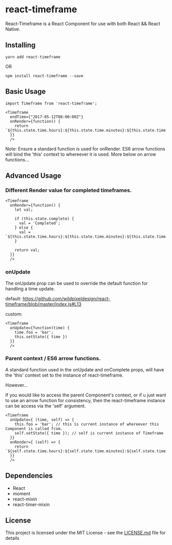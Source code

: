 # react-timeframe
React-Timeframe is a React Component for use with both React &amp;&amp; React Native.

## Installing
```
yarn add react-timeframe
```
OR
```
npm install react-timeframe --save
```

## Basic Usage

```
import Timeframe from 'react-timeframe';
```

```
<Timeframe
  endTime={"2017-05-12T08:00:00Z"}
  onRender={function() {
    return `${this.state.time.hours}:${this.state.time.minutes}:${this.state.time.seconds};
  }}
  />
```
Note: Ensure a standard function is used for onRender. ES6 arrow functions will bind the 'this' context to whereever it is used. More below on arrow functions...

## Advanced Usage

### Different Render value for completed timeframes.

```
<Timeframe
  onRender={function() {
    let val;
    
    if (this.state.complete) {
      val = 'Completed';
    } else {
      val = `${this.state.time.hours}:${this.state.time.minutes}:${this.state.time.seconds};
    }
  
    return val;
  }}
  />
```


### onUpdate
The onUpdate prop can be used to override the default function for handling a time update.

default: https://github.com/wildpixeldesign/react-timeframe/blob/master/index.js#L13

custom: 
```
<Timeframe
  onUpdate={function(time) {
    time.foo = 'bar';
    this.setState({ time })
  }}
  />
```

### Parent context / ES6 arrow functions.
A standard function used in the onUpdate and onComplete props, will have the 'this' context set to the instance of react-timeframe.

However...

If you would like to access the parent Component's context, or if u just want to use an arrow function for consistency, then the react-timeframe instance can be access via the 'self' argument.

```
<Timeframe
  onUpdate={ (time, self) => {
    this.foo = 'bar'; // this is current instance of whereever this Component is called from.
    self.setState({ time }); // self is current instance of Timeframe
  }}
  onRender={ (self) => {
    return `${self.state.time.hours}:${self.state.time.minutes}:${self.state.time.seconds};
  }}
  />
```

## Dependencies
- React
- moment
- react-mixin
- react-timer-mixin

## License

This project is licensed under the MIT License - see the [LICENSE.md](LICENSE.md) file for details

